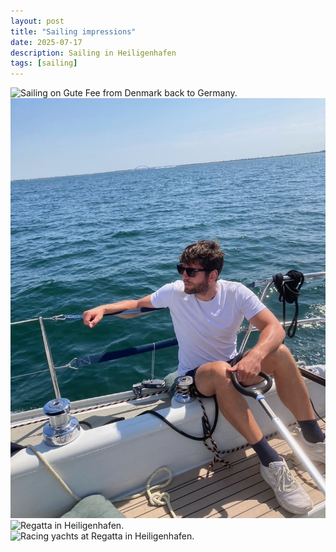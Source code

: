```yaml
---
layout: post
title: "Sailing impressions"
date: 2025-07-17
description: Sailing in Heiligenhafen
tags: [sailing]
---
```


<div class="row">
  <div class="col-sm-8">
    <img src="assets/img/GuteFee.png" alt="Sailing on Gute Fee from Denmark back to Germany.">
  </div>
</div>

<div class="row">
  <div class="col-sm-8">
    <img src="assets/img/Markus_sailing2.jpg" alt="Sailing on Gute Fee from Heiligenhafen to Orth, Fehmarn.">
  </div>
</div>

<div class="row">
  <div class="col-sm-8">
    <img src="assets/img/Spi.png" alt="Regatta in Heiligenhafen.">
  </div>
</div>

<div class="row">
  <div class="col-sm-8">
    <img src="assets/img/Sails.png" alt="Racing yachts at Regatta in Heiligenhafen.">
  </div>
</div>